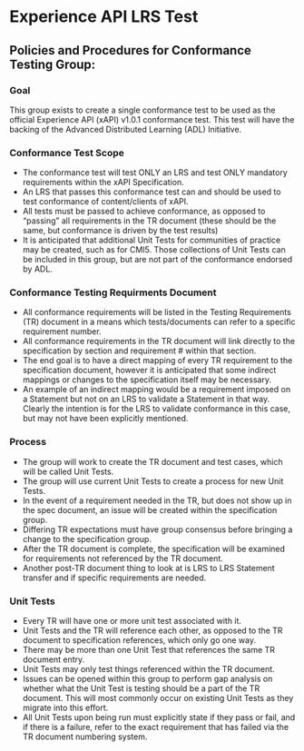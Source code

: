Experience API LRS Test
=============

## Policies and Procedures for Conformance Testing Group:

### Goal

This group exists to create a single conformance test to be used as the official Experience API 
(xAPI) v1.0.1 conformance test.  This test will have the backing of the Advanced Distributed 
Learning (ADL) Initiative.

### Conformance Test Scope

* The conformance test will test ONLY an LRS and test ONLY mandatory requirements within the xAPI Specification.
* An LRS that passes this conformance test can and should be used to test conformance of content/clients of xAPI.
* All tests must be passed to achieve conformance, as opposed to “passing” all requirements in the TR document (these should be the same, but conformance is driven by the test results)
* It is anticipated that additional Unit Tests for communities of practice may be created, such as for CMI5.  Those collections of Unit Tests can be included in this group, but are not part of the conformance endorsed by ADL.

### Conformance Testing Requirments Document

* All conformance requirements will be listed in the Testing Requirements (TR) document in a means which tests/documents can refer to a specific requirement number.
* All conformance requirements in the TR document will link directly to the specification by section and requirement # within that section.
* The end goal is to have a direct mapping of every TR requirement to the specification document, however it is anticipated that some indirect mappings or changes to the specification itself may be necessary.
* An example of an indirect mapping would be a requirement imposed on a Statement but not on an LRS to validate a Statement in that way.  Clearly the intention is for the LRS to validate conformance in this case, but may not have been explicitly mentioned.


### Process 

* The group will work to create the TR document and test cases, which will be called Unit Tests.
* The group will use current Unit Tests to create a process for new Unit Tests.
* In the event of a requirement needed in the TR, but does not show up in the spec document, an issue will be created within the specification group.
* Differing TR expectations must have group consensus before bringing a change to the specification group.
* After the TR document is complete, the specification will be examined for requirements not referenced by the TR document.
* Another post-TR document thing to look at is LRS to LRS Statement transfer and if specific requirements are needed.

### Unit Tests

* Every TR will have one or more unit test associated with it.  
* Unit Tests and the TR will reference each other, as opposed to the TR document to specification references, which only go one way.
* There may be more than one Unit Test that references the same TR document entry.
* Unit Tests may only test things referenced within the TR document.
* Issues can be opened within this group to perform gap analysis on whether what the Unit Test is testing should be a part of the TR document.  This will most commonly occur on existing Unit Tests as they migrate into this effort.
* All Unit Tests upon being run must explicitly state if they pass or fail, and if there is a failure, refer to the exact requirement that has failed via the TR document numbering system.
